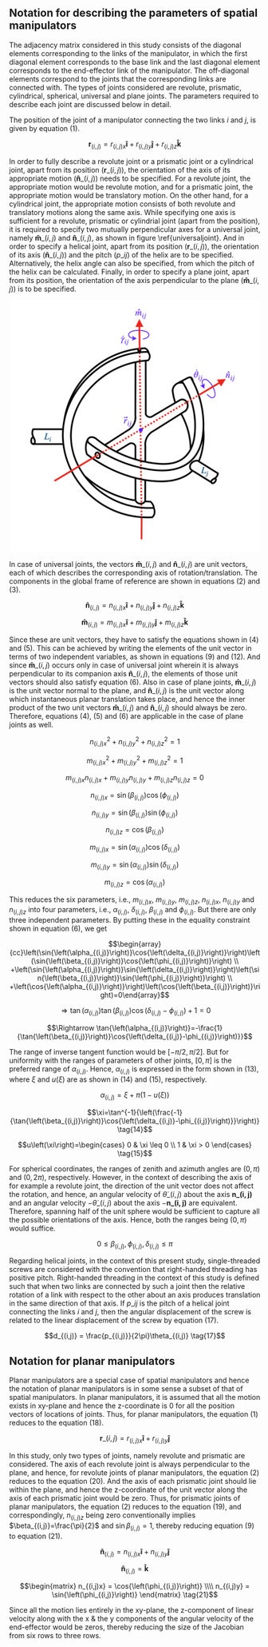 ## Notation for describing the parameters of spatial manipulators

The adjacency matrix considered in this study consists of the diagonal elements corresponding to the links of the manipulator, in which the first diagonal element corresponds to the base link and the last diagonal element corresponds to the end-effector link of the manipulator. The off-diagonal elements correspond to the joints that the corresponding links are connected with. The types of joints considered are revolute, prismatic, cylindrical, spherical, universal and plane joints. The parameters required to describe each joint are discussed below in detail.

The position of the joint of a manipulator connecting the two links $i$ and $j$, is given by equation (1).

$$\mathbf{r}_{(i,j)}=r_{(i,j)x}\mathbf{\hat{i}}+r_{(i,j)y}\mathbf{\hat{j}}+r_{(i,j)z}\mathbf{\hat{k}} \tag{1}$$



In order to fully describe a revolute joint or a prismatic joint or a cylindrical joint, apart from its position ($\mathbf{r}\_{(i,j)}$), the orientation of the axis of its appropriate motion ($\mathbf{\hat{n}}\_{(i,j)}$) needs to be specified. For a revolute joint, the appropriate motion would be revolute motion, and for a prismatic joint, the appropriate motion would be translatory motion. On the other hand, for a cylindrical joint, the appropriate motion consists of both revolute and translatory motions along the same axis. While specifying one axis is sufficient for a revolute, prismatic or cylindrial joint (apart from the position), it is required to specify two mutually perpendicular axes for a universal joint, namely $\mathbf{\hat{m}}\_{(i,j)}$ and $\mathbf{\hat{n}}\_{(i,j)}$, as shown in figure \ref{universaljoint}. And in order to specify a helical joint, apart from its position ($\mathbf{r}\_{(i,j)}$), the orientation of its axis ($\mathbf{\hat{n}}\_{(i,j)}$) and the pitch ($p\_{ij}$) of the helix are to be specified. Alternatively, the helix angle can also be specified, from which the pitch of the helix can be calculated. Finally, in order to specify a plane joint, apart from its position, the orientation of the axis perpendicular to the plane ($\mathbf{\hat{m}}\_{(i,j)}$) is to be specified.




<p align="center">
    <img src="./universaljoint.png" alt="Universal Joint" width="500px">
</p>



In case of universal joints, the vectors $\mathbf{\hat{m}}\_{(i,j)}$ and $\mathbf{\hat{n}}\_{(i,j)}$ are unit vectors, each of which describes the corresponding axis of rotation/translation. The components in the global frame of reference are shown in equations (2) and (3). 






$$\mathbf{\hat{n}}_{(i,j)}=n_{(i,j)x}\mathbf{\hat{i}}+n_{(i,j)y}\mathbf{\hat{j}}+n_{(i,j)z}\mathbf{\hat{k}} \tag{2}$$

$$\mathbf{\hat{m}}_{(i,j)}=m_{(i,j)x}\mathbf{\hat{i}}+m_{(i,j)y}\mathbf{\hat{j}}+m_{(i,j)z}\mathbf{\hat{k}} \tag{3}$$





Since these are unit vectors, they have to satisfy the equations shown in (4) and (5). This can be achieved by writing the elements of the unit vector in terms of two independent variables, as shown in equations (9) and (12). And since $\mathbf{\hat{m}}\_{(i,j)}$ occurs only in case of universal joint wherein it is always perpendicular to its companion axis $\mathbf{\hat{n}}\_{(i,j)}$, the elements of those unit vectors should also satisfy equation (6). Also in case of plane joints, $\mathbf{\hat{m}}\_{(i,j)}$ is the unit vector normal to the plane, and $\mathbf{\hat{n}}\_{(i,j)}$ is the unit vector along which instantaneous planar translation takes place, and hence the inner product of the two unit vectors $\mathbf{\hat{m}}\_{(i,j)}$ and $\mathbf{\hat{n}}\_{(i,j)}$ should always be zero. Therefore, equations (4), (5) and (6) are applicable in the case of plane joints as well.

$$n_{(i,j)x}^2+n_{(i,j)y}^2+n_{(i,j)z}^2=1 \tag{4}$$



$$m_{(i,j)x}^2+m_{(i,j)y}^2+m_{(i,j)z}^2=1 \tag{5}$$



$$m_{(i,j)x}n_{(i,j)x}+m_{(i,j)y}n_{(i,j)y}+m_{(i,j)z}n_{(i,j)z}=0 \tag{6}$$












$$n_{(i,j)x} = \sin{\left(\beta_{(i,j)}\right)}\cos{\left(\phi_{(i,j)}\right)} \tag{7}$$

$$n_{(i,j)y} = \sin{\left(\beta_{(i,j)}\right)}\sin{\left(\phi_{(i,j)}\right)} \tag{8}$$

$$n_{(i,j)z} = \cos{\left(\beta_{(i,j)}\right)} \tag{9}$$










$$m_{(i,j)x} = \sin{\left(\alpha_{(i,j)}\right)}\cos{\left(\delta_{(i,j)}\right)} \tag{10}$$

$$m_{(i,j)y} = \sin{\left(\alpha_{(i,j)}\right)}\sin{\left(\delta_{(i,j)}\right)} \tag{11}$$

$$m_{(i,j)z} = \cos{\left(\alpha_{(i,j)}\right)} \tag{12}$$





This reduces the six parameters, i.e., $m_{(i,j)x}$, $m_{(i,j)y}$, $m_{(i,j)z}$, $n_{(i,j)x}$, $n_{(i,j)y}$ and $n_{(i,j)z}$ into four parameters, i.e., $\alpha_{(i,j)}$, $\delta_{(i,j)}$, $\beta_{(i,j)}$ and $\phi_{(i,j)}$. But there are only three independent parameters. By putting these in the equality constraint shown in equation (6), we get

$$\begin{array}{cc}\left(\sin{\left(\alpha_{(i,j)}\right)}\cos{\left(\delta_{(i,j)}\right)}\right)\left(\sin{\left(\beta_{(i,j)}\right)}\cos{\left(\phi_{(i,j)}\right)}\right)
\\
+\left(\sin{\left(\alpha_{(i,j)}\right)}\sin{\left(\delta_{(i,j)}\right)}\right)\left(\sin{\left(\beta_{(i,j)}\right)}\sin{\left(\phi_{(i,j)}\right)}\right)
\\
+\left(\cos{\left(\alpha_{(i,j)}\right)}\right)\left(\cos{\left(\beta_{(i,j)}\right)}\right)=0\end{array}$$



$$\Rightarrow \tan{\left(\alpha_{(i,j)}\right)}\tan{\left(\beta_{(i,j)}\right)}\cos{\left(\delta_{(i,j)}-\phi_{(i,j)}\right)}+1=0$$

$$\Rightarrow \tan{\left(\alpha_{(i,j)}\right)}=-\frac{1}{\tan{\left(\beta_{(i,j)}\right)}\cos{\left(\delta_{(i,j)}-\phi_{(i,j)}\right)}}$$



The range of inverse tangent function would be $[-\pi/2,\pi/2]$. But for uniformity with the ranges of parameters of other joints, $[0,\pi]$ is the preferred range of $\alpha_{(i,j)}$. Hence, $\alpha_{(i,j)}$ is expressed in the form shown in (13), where $\xi$ and $u\left(\xi\right)$ are as shown in (14) and (15), respectively.

$$\alpha_{(i,j)}=\xi+\pi\left(1-u\left(\xi\right)\right) \tag{13}$$





$$\xi=\tan^{-1}{\left(\frac{-1}{\tan{\left(\beta_{(i,j)}\right)}\cos{\left(\delta_{(i,j)}-\phi_{(i,j)}\right)}}\right)} \tag{14}$$



$$u\left(\xi\right)=\begin{cases} 0 & \xi \leq 0 \\ 1 & \xi > 0 \end{cases} \tag{15}$$




For spherical coordinates, the ranges of zenith and azimuth angles are $(0,\pi)$ and $(0,2\pi)$, respectively. However, in the context of describing the axis of for example a revolute joint, the direction of the unit vector does not affect the rotation, and hence, an angular velocity of $\dot{\theta}\_{(i,j)}$ about the axis $\mathbf{n\_{(i,j)}}$ and an angular velocity $-\dot{\theta}\_{(i,j)}$ about the axis $-\mathbf{n\_{(i,j)}}$ are equivalent. Therefore, spanning half of the unit sphere would be sufficient to capture all the possible orientations of the axis. Hence, both the ranges being $(0,\pi)$ would suffice.

$$0\leq\beta_{(i,j)},\phi_{(i,j)},\delta_{(i,j)}\leq\pi \tag{16}$$













Regarding helical joints, in the context of this present study, single-threaded screws are considered with the convention that right-handed threading has positive pitch. Right-handed threading in the context of this study is defined such that when two links are connected by such a joint then the relative rotation of a link with respect to the other about an axis produces translation in the same direction of that axis. If $p\_{ij}$ is the pitch of a helical joint connecting the links $i$ and $j$, then the angular displacement of the screw is related to the linear displacement of the screw by equation (17).

$$d_{(i,j)} = \frac{p_{(i,j)}}{2\pi}\theta_{(i,j)} \tag{17}$$



## Notation for planar manipulators
Planar manipulators are a special case of spatial manipulators and hence the notation of planar manipulators is in some sense a subset of that of spatial manipulators. In planar manipulators, it is assumed that all the motion exists in xy-plane and hence the z-coordinate is 0 for all the position vectors of locations of joints. Thus, for planar manipulators, the equation (1) reduces to the equation (18). 

$$\mathbf{r}\_{(i,j)}=r_{(i,j)x}\mathbf{\hat{i}}+r_{(i,j)y}\mathbf{\hat{j}} \tag{18}$$



In this study, only two types of joints, namely revolute and prismatic are considered. The axis of each revolute joint is always perpendicular to the plane, and hence, for revolute joints of planar manipulators, the equation (2) reduces to the equation (20). And the axis of each prismatic joint should lie within the plane, and hence the z-coordinate of the unit vector along the axis of each prismatic joint would be zero. Thus, for prismatic joints of planar manipulators, the equation (2) reduces to the equation (19), and correspondingly, $n_{(i,j)z}$ being zero conventionally implies $\beta_{(i,j)}=\frac{\pi}{2}$ and $\sin{\beta_{(i,j)}}=1$, thereby reducing equation (9) to equation (21).

$$\mathbf{\hat{n}}_{(i,j)} = n_{(i,j)x}\mathbf{\hat{i}}+n_{(i,j)y}\mathbf{\hat{j}} \tag{19}$$

$$\mathbf{\hat{n}}_{(i,j)} = \mathbf{\hat{k}} \tag{20}$$




$$\begin{matrix} n_{(i,j)x} = \cos{\left(\phi_{(i,j)}\right)} \\\\ n_{(i,j)y} = \sin{\left(\phi_{(i,j)}\right)} \end{matrix} \tag{21}$$



Since all the motion lies entirely in the xy-plane, the z-component of linear velocity along with the x \& the y components of the angular velocity of the end-effector would be zeros, thereby reducing the size of the Jacobian from six rows to three rows.

